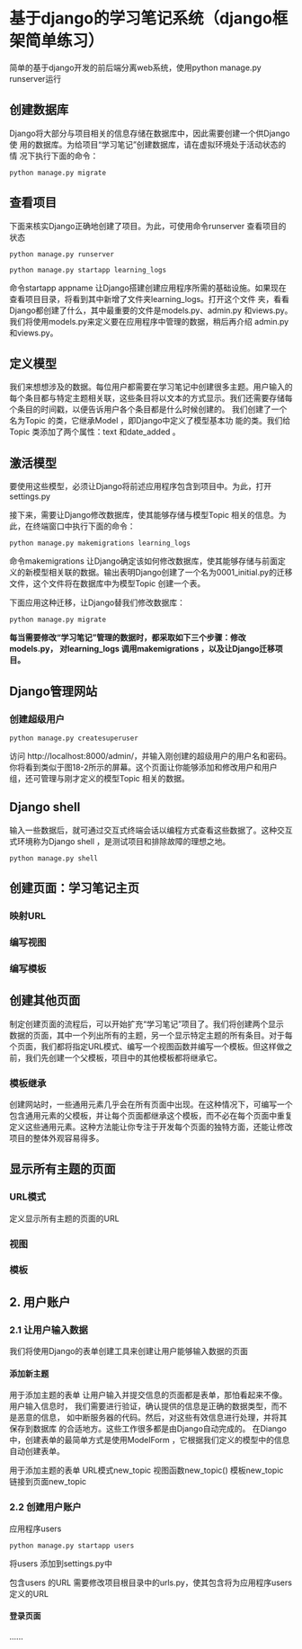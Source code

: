 # 基于django的学习笔记系统（django框架简单练习）

简单的基于django开发的前后端分离web系统，使用python manage.py runserver运行

## 创建数据库
Django将大部分与项目相关的信息存储在数据库中，因此需要创建一个供Django使
用的数据库。为给项目“学习笔记”创建数据库，请在虚拟环境处于活动状态的情
况下执行下面的命令：
```shell
python manage.py migrate
```

## 查看项目
下面来核实Django正确地创建了项目。为此，可使用命令runserver 查看项目的
状态
```shell
python manage.py runserver
```

```shell
python manage.py startapp learning_logs
```
命令startapp appname 让Django搭建创建应用程序所需的基础设施。如果现在
查看项目目录，将看到其中新增了文件夹learning_logs。打开这个文件
夹，看看Django都创建了什么，其中最重要的文件是models.py、admin.py
和views.py。我们将使用models.py来定义要在应用程序中管理的数据，稍后再介绍
admin.py和views.py。

## 定义模型
我们来想想涉及的数据。每位用户都需要在学习笔记中创建很多主题。用户输入的
每个条目都与特定主题相关联，这些条目将以文本的方式显示。我们还需要存储每
个条目的时间戳，以便告诉用户各个条目都是什么时候创建的。
我们创建了一个名为Topic 的类，它继承Model ，即Django中定义了模型基本功
能的类。我们给Topic 类添加了两个属性：text 和date_added 。

## 激活模型
要使用这些模型，必须让Django将前述应用程序包含到项目中。为此，打开
settings.py

接下来，需要让Django修改数据库，使其能够存储与模型Topic 相关的信息。为
此，在终端窗口中执行下面的命令：
```shell
python manage.py makemigrations learning_logs
```
命令makemigrations 让Django确定该如何修改数据库，使其能够存储与前面定
义的新模型相关联的数据。输出表明Django创建了一个名为0001_initial.py的迁移
文件，这个文件将在数据库中为模型Topic 创建一个表。

下面应用这种迁移，让Django替我们修改数据库：
```shell
python manage.py migrate
```

**每当需要修改“学习笔记”管理的数据时，都采取如下三个步骤：修改models.py，
对learning_logs 调用makemigrations ，以及让Django迁移项目。**

## Django管理网站

### 创建超级用户
```shell
python manage.py createsuperuser
```
访问
http://localhost:8000/admin/，并输入刚创建的超级用户的用户名和密码。
你将看到类似于图18-2所示的屏幕。这个页面让你能够添加和修改用户和用户
组，还可管理与刚才定义的模型Topic 相关的数据。


## Django shell
输入一些数据后，就可通过交互式终端会话以编程方式查看这些数据了。这种交互
式环境称为Django shell ，是测试项目和排除故障的理想之地。
```shell
python manage.py shell
```

## 创建页面：学习笔记主页

### 映射URL
### 编写视图
### 编写模板

## 创建其他页面
制定创建页面的流程后，可以开始扩充“学习笔记”项目了。我们将创建两个显示
数据的页面，其中一个列出所有的主题，另一个显示特定主题的所有条目。对于每
个页面，我们都将指定URL模式、编写一个视图函数并编写一个模板。但这样做之
前，我们先创建一个父模板，项目中的其他模板都将继承它。
### 模板继承
创建网站时，一些通用元素几乎会在所有页面中出现。在这种情况下，可编写一个
包含通用元素的父模板，并让每个页面都继承这个模板，而不必在每个页面中重复
定义这些通用元素。这种方法能让你专注于开发每个页面的独特方面，还能让修改
项目的整体外观容易得多。

## 显示所有主题的页面

###  URL模式
定义显示所有主题的页面的URL

### 视图

### 模板


## 2. 用户账户

### 2.1 让用户输入数据
我们将使用Django的表单创建工具来创建让用户能够输入数据的页面

#### 添加新主题
用于添加主题的表单
让用户输入并提交信息的页面都是表单，那怕看起来不像。用户输入信息时，
我们需要进行验证，确认提供的信息是正确的数据类型，而不是恶意的信息，
如中断服务器的代码。然后，对这些有效信息进行处理，并将其保存到数据库
的合适地方。这些工作很多都是由Django自动完成的。
在Diango中，创建表单的最简单方式是使用ModelForm ，它根据我们定义的模型中的信息自动创建表单。

用于添加主题的表单
 URL模式new_topic
视图函数new_topic()
模板new_topic
链接到页面new_topic

### 2.2 创建用户账户

应用程序users
```shell
python manage.py startapp users
```
将users 添加到settings.py中

包含users 的URL
需要修改项目根目录中的urls.py，使其包含将为应用程序users 定义的URL

#### 登录页面
......